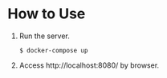 # How to Use

1. Run the server.
   ```console
   $ docker-compose up
   ```
2. Access http://localhost:8080/ by browser.
